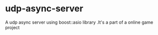 udp-async-server
================

A udp async server using boost::asio library .It's a part of a online game project